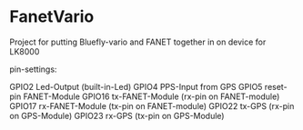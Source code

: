 # FanetVario
Project for putting Bluefly-vario and FANET together in on device for LK8000

pin-settings:

GPIO2 Led-Output (built-in-Led)
GPIO4 PPS-Input from GPS
GPIO5 reset-pin FANET-Module
GPIO16 tx-FANET-Module (rx-pin on FANET-module)
GPIO17 rx-FANET-Module (tx-pin on FANET-module)
GPIO22 tx-GPS (rx-pin on GPS-Module)
GPIO23 rx-GPS (tx-pin on GPS-Module)

